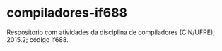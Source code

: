 # compiladores-if688
Respositorio com atividades da disciplina de compiladores (CIN/UFPE); 2015.2; código if688.
